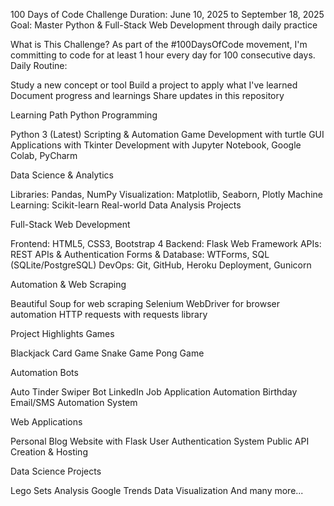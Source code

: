 100 Days of Code Challenge
Duration: June 10, 2025 to September 18, 2025
Goal: Master Python & Full-Stack Web Development through daily practice

What is This Challenge?
As part of the #100DaysOfCode movement, I'm committing to code for at least 1 hour every day for 100 consecutive days.
Daily Routine:

Study a new concept or tool
Build a project to apply what I've learned
Document progress and learnings
Share updates in this repository


Learning Path
Python Programming

Python 3 (Latest)
Scripting & Automation
Game Development with turtle
GUI Applications with Tkinter
Development with Jupyter Notebook, Google Colab, PyCharm

Data Science & Analytics

Libraries: Pandas, NumPy
Visualization: Matplotlib, Seaborn, Plotly
Machine Learning: Scikit-learn
Real-world Data Analysis Projects

Full-Stack Web Development

Frontend: HTML5, CSS3, Bootstrap 4
Backend: Flask Web Framework
APIs: REST APIs & Authentication
Forms & Database: WTForms, SQL (SQLite/PostgreSQL)
DevOps: Git, GitHub, Heroku Deployment, Gunicorn

Automation & Web Scraping

Beautiful Soup for web scraping
Selenium WebDriver for browser automation
HTTP requests with requests library


Project Highlights
Games

Blackjack Card Game
Snake Game
Pong Game

Automation Bots

Auto Tinder Swiper Bot
LinkedIn Job Application Automation
Birthday Email/SMS Automation System

Web Applications

Personal Blog Website with Flask
User Authentication System
Public API Creation & Hosting

Data Science Projects

Lego Sets Analysis
Google Trends Data Visualization
And many more...
